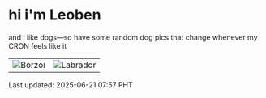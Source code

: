 # hi i'm Leoben

and i like dogs—so have some random dog pics that change whenever my CRON feels like it

|  |  |
|--------|----------|
| ![Borzoi](https://random-dog-vercel.vercel.app/api/random-borzoi?v=1750463842) | ![Labrador](https://random-dog-vercel.vercel.app/api/random-labrador?v=1750463842) |

Last updated: 2025-06-21 07:57 PHT
